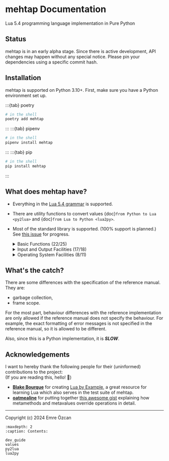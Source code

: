 # mehtap Documentation

Lua 5.4 programming language implementation in Pure Python

## Status

mehtap is in an early alpha stage. Since there is active development,
API changes may happen without any special notice.
Please pin your dependencies using a specific commit hash.

## Installation

mehtap is supported on Python 3.10+.
First, make sure you have a Python environment set up.

:::{tab} poetry
```bash
# in the shell
poetry add mehtap
```
:::
:::{tab} pipenv
```bash
# in the shell
pipenv install mehtap
```
:::
:::{tab} pip
```bash
# in the shell
pip install mehtap
```
:::

## What does mehtap have?

* Everything in the [Lua 5.4 grammar](https://lua.org/manual/5.4/manual.html#9)
  is supported.
* There are utility functions to convert values
  {doc}`from Python to Lua <py2lua>` and
  {doc}`from Lua to Python <lua2py>`.
* Most of the standard library is supported. (100% support is planned.)
  See [this issue](https://github.com/emreozcan/mehtap/issues/11) for progress.

    <details>
    <summary>Basic Functions (22/25)</summary>

    - [x] `assert()`
    - [x] `collectgarbage()` &mdash; Does nothing.
    - [x] `dofile()`
    - [x] `error()`
    - [x] `_G`
    - [x] `getmetatable()`
    - [x] `ipairs()`
    - [x] `load()` &mdash; No binary chunks, no upvalues and no _ENV.
    - [x] `loadfile()` &mdash; see `load()`.
    - [x] `next()`
    - [x] `pairs()`
    - [x] `pcall()`
    - [x] `print()`
    - [x] `rawequal()`
    - [x] `rawget()`
    - [x] `rawlen()`
    - [x] `rawset()`
    - [x] `select()`
    - [x] `setmetatable()`
    - [x] `tonumber()`
    - [x] `tostring()`
    - [x] `type()`
    - [x] `_VERSION`
    - [x] `warn()`
    - [x] `xpcall()`
    </details>

    <details>
    <summary>Input and Output Facilities (17/18)</summary>

    - [x] io.close()
    - [x] io.flush()
    - [x] io.input()
    - [x] io.lines()
    - [x] io.open()
    - [x] io.output()
    - [ ] io.popen()
    - [x] io.read()
    - [x] io.tmpfile()
    - [x] io.type()
    - [x] io.write()
    - [x] file:close()
    - [x] file:flush()
    - [x] file:lines()
    - [x] file:read()
    - [x] file:seek()
    - [x] file:setvbuf() &mdash; Does nothing.
    - [x] file:write()
    </details>

    <details>
    <summary>Operating System Facilities (8/11)</summary>

    - [x] os.clock()
    - [ ] os.date()
    - [ ] os.difftime()
    - [x] os.execute()
    - [x] os.exit()
    - [x] os.getenv()
    - [x] os.remove()
    - [x] os.rename()
    - [x] os.setlocale()
    - [ ] os.time()
    - [x] os.tmpname()
    </details>

## What's the catch?

There are some differences with the specification of the reference manual.
They are:

- garbage collection,
- frame scope.

For the most part,
behaviour differences with the reference implementation are only allowed if the
reference manual does not specify the behaviour.
For example, the exact formatting of error messages is not specified in the
reference manual, so it is allowed to be different.

Also, since this is a Python implementation, it is ***SLOW***.

## Acknowledgements

I want to hereby thank the following people for their
(uninformed) contributions to the project:<br>
(If you are reading this, hello! 👋)

- **[Blake Bourque]** for creating [Lua by Example], a great resource for learning
  Lua which also serves in the test suite of mehtap.
- **[oatmealine]** for putting together [this awesome gist][gist] explaining how
  metamethods and metavalues override operations in detail.

[Blake Bourque]: https://techplexlabs.com/
[oatmealine]: https://oat.zone/
[Lua by Example]: https://luabyexample.techplexlabs.com/
[gist]: https://gist.github.com/oatmealine/655c9e64599d0f0dd47687c1186de99f

---

Copyright (c) 2024 Emre Özcan

```{toctree}
:maxdepth: 2
:caption: Contents:

dev_guide
values
py2lua
lua2py
```
